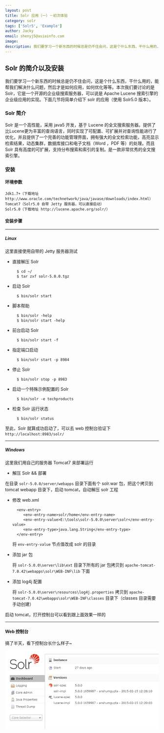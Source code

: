 ```yaml
---
layout: post
title: Solr 应用（一）－初次体验
category: solr
tags: ['Solr5', 'Example']
author: Jacky
email: shenyj5@asiainfo.com
image:
description: 我们要学习一个新东西的时候总是仍不住会问，这是个什么东西，干什么用的，能帮我们解决什么问题，然后才是如何应用，如何优化等等。本次我们要讨论的是 Solr，它是一个开源的企业级搜索服务器，可以说是 Apache Lucene 搜索引擎的企业级应用的实现。下面几节将简单介绍下 solr 的应用（使用 Solr5.0 版本）。
---
```


## Solr 的简介以及安装
我们要学习一个新东西的时候总是仍不住会问，这是个什么东西，干什么用的，能帮我们解决什么问题，然后才是如何应用，如何优化等等。本次我们要讨论的是 Solr，它是一个开源的企业级搜索服务器，可以说是 Apache Lucene 搜索引擎的企业级应用的实现。下面几节将简单介绍下 solr 的应用（使用 Solr5.0 版本）。
### Solr 简介
Solr 是一个高性能，采用 java5 开发，基于 Lucene 的全文搜索服务器。提供了比Lucene更为丰富的查询语言，同时实现了可配置、可扩展并对查询性能进行了优化，并且提供了一个完善的功能管理界面，拥有强大的全文检索功能，高亮显示检索结果，动态集群，数据库接口和电子文档（Word ，PDF 等）的处理。而且Solr 具有高度的可扩展，支持分布搜索和索引的复制。是一款非常优秀的全文搜索引擎。

### 安装
#### 环境参数
	Jdk1.7+（下载地址 http://www.oracle.com/technetwork/java/javase/downloads/index.html）
	Tomcat7（Solr5.0 自带 Jetty 服务器，可以直接启动）
	Solr5.0（下载地址 http://lucene.apache.org/solr/）

#### 安装步骤

----------
##### Linux
这里直接使用自带的 Jetty 服务器测试


* 直接解压 Solr

		$ cd ~/
		$ tar zxf solr-5.0.0.tgz

* 启动 Solr

		$ bin/solr start

* 脚本帮助

		$ bin/solr -help
		$ bin/solr start -help

* 前台启动 Solr

		$ bin/solr start -f

* 指定端口启动

		$ bin/solr start -p 8984

* 停止 Solr

		$ bin/solr stop -p 8983

* 启动一个特殊示例配置的 Solr

		$ bin/solr -e techproducts

* 检查 Solr 运行状态

		$ bin/solr status

至此，Solr 就算成功启动了，可以去 web 控制台验证下 `http://localhost:8983/solr/`

----------
##### Windows
这里我们用自己的服务器 Tomcat7 来部署运行

* 解压 Solr && 部署

在目录 `solr-5.0.0/server/webapps` 目录下面有个 solr.war 包，把这个拷贝到 tomcat webapp 目录下，启动 tomcat，自动解压 solr 工程

* 修改 web.xml

	    <env-entry>
	       <env-entry-name>solr/home</env-entry-name>
	       <env-entry-value>E:\tools\solr-5.0.0\server\solr</env-entry-value>
	       <env-entry-type>java.lang.String</env-entry-type>
	    </env-entry>

	将 `env-entry-value` 节点值改成 solr 的目录

* 添加 jar 包

	将 `solr-5.0.0\server\lib\ext` 目录下所有的 jar 包拷贝到 `apache-tomcat-7.0.42\webapps\solr\WEB-INF\lib` 下面

* 添加 log4j 配置

	将 `solr-5.0.0\server\resources\log4j.properties` 拷贝到 `apache-tomcat-7.0.42\webapps\solr\WEB-INF\classes` 目录下（classes 目录需要手动创建）

启动 tomcat，打开控制台可以看到跟上面效果一样的

----------

#### Web 控制台
搞了半天，看下控制台长什么样子~

![Solr5.0 Web 控制台](/images/solr-1-1.png)
